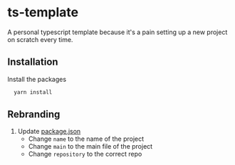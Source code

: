# ts-template

A personal typescript template because it's a pain setting up a new project on scratch every time.

## Installation

Install the packages

```bash
  yarn install
```

## Rebranding

1. Update [package.json](package.json)
   - Change `name` to the name of the project
   - Change `main` to the main file of the project
   - Change `repository` to the correct repo
